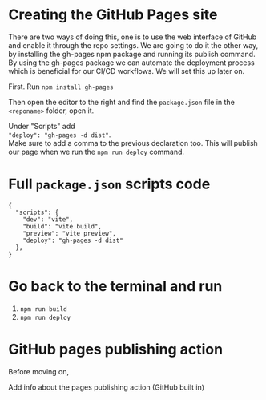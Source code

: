 # Creating the GitHub Pages site

There are two ways of doing this, one is to use the web interface of GitHub and enable it through the repo settings. We are going to do it the other way, by installing the gh-pages npm package and running its publish command. By using the gh-pages package we can automate the deployment process which is beneficial for our CI/CD workflows. We will set this up later on. 

First. Run `npm install gh-pages`

Then open the editor to the right and find the `package.json` file in the `<reponame>` folder, open it.

Under "Scripts" add  
`"deploy": "gh-pages -d dist"`.   
Make sure to add a comma to the previous declaration too. This will publish our page when we run the `npm run deploy` command. 

# Full `package.json` scripts code
```
{
  "scripts": {
    "dev": "vite",
    "build": "vite build",
    "preview": "vite preview",
    "deploy": "gh-pages -d dist"
  },
}
```

# Go back to the terminal and run
 1. `npm run build`
 2. `npm run deploy`

# GitHub pages publishing action

Before moving on, 

Add info about the pages publishing action (GitHub built in)
